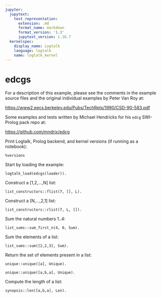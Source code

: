 ```yaml
---
jupyter:
  jupytext:
    text_representation:
      extension: .md
      format_name: markdown
      format_version: '1.3'
      jupytext_version: 1.16.7
  kernelspec:
    display_name: Logtalk
    language: logtalk
    name: logtalk_kernel
---
```


<!--
________________________________________________________________________

This file is part of Logtalk <https://logtalk.org/>  
SPDX-FileCopyrightText: 1998-2025 Paulo Moura <pmoura@logtalk.org>  
SPDX-License-Identifier: Apache-2.0

Licensed under the Apache License, Version 2.0 (the "License");
you may not use this file except in compliance with the License.
You may obtain a copy of the License at

    http://www.apache.org/licenses/LICENSE-2.0

Unless required by applicable law or agreed to in writing, software
distributed under the License is distributed on an "AS IS" BASIS,
WITHOUT WARRANTIES OR CONDITIONS OF ANY KIND, either express or implied.
See the License for the specific language governing permissions and
limitations under the License.
________________________________________________________________________
-->

# edcgs

For a description of this example, please see the comments in the example
source files and the original individual examples by Peter Van Roy at:

https://www2.eecs.berkeley.edu/Pubs/TechRpts/1990/CSD-90-583.pdf

Some examples and tests written by Michael Hendricks for his `edcg`
SWI-Prolog pack repo at:

https://github.com/mndrix/edcg

Print Logtalk, Prolog backend, and kernel versions (if running as a notebook):

```logtalk
%versions
```

Start by loading the example:

```logtalk
logtalk_load(edcgs(loader)).
```

Construct a [1,2,...,N] list:

```logtalk
list_constructors::flist(7, [], L).
```

<!--
L = [1, 2, 3, 4, 5, 6, 7].
-->

Construct a [N,...,2,1] list:

```logtalk
list_constructors::rlist(7, L, []).
```

<!--
L = [7, 6, 5, 4, 3, 2, 1].
-->

Sum the natural numbers 1..4:

```logtalk
list_sums::sum_first_n(4, 0, Sum).
```

<!--
Sum = 10.
-->

Sum the elements of a list:

```logtalk
list_sums::sum([2,2,3], Sum).
```

<!--
Sum = 7.
-->

Return the set of elements present in a list:

```logtalk
unique::unique([a], Unique).
```

<!--
Unique = [a].
-->

```logtalk
unique::unique([a,b,a], Unique).
```

<!--
Unique = [a,b].
-->

Compute the length of a list:

```logtalk
synopsis::len([a,b,a], Len).
```

<!--
Len = 3.
-->
